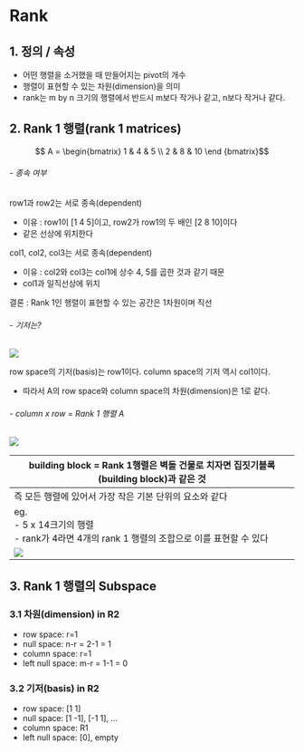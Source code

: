 # Rank

## 1. 정의 / 속성 
- 어떤 행렬을 소거했을 때 만들어지는 pivot의 개수
- 행렬이 표현할 수 있는 차원(dimension)을 의미
- rank는 m by n 크기의 행렬에서 반드시 m보다 작거나 같고, n보다 작거나 같다. 


## 2. Rank 1 행렬(rank 1 matrices)
$$ A = \begin{bmatrix}
1 & 4 & 5 \\
2 & 8 & 10 \end
{bmatrix}$$

###### - 종속 여부 
row1과 row2는 서로 종속(dependent)
- 이유 : row1이 [1 4 5]이고, row2가 row1의 두 배인 [2 8 10]이다
- 같은 선상에 위치한다 

col1, col2, col3는 서로 종속(dependent)
- 이유 : col2와 col3는 col1에 상수 4, 5를 곱한 것과 같기 때문
- col1과 일직선상에 위치

결론 : Rank 1인 행렬이 표현할 수 있는 공간은 1차원이며 직선

###### - 기저는?
![](http://cfile29.uf.tistory.com/image/2737A34258A694362A1A35)

row space의 기저(basis)는 row1이다. 
column space의 기저 역시 col1이다.
- 따라서 A의 row space와 column space의 차원(dimension)은 1로 같다. 


###### - column x row = Rank 1 행렬 A

![](http://cfile4.uf.tistory.com/image/211A513D58A695AD08F36B)


|building block = Rank 1행렬은 벽돌 건물로 치자면 집짓기블록(building block)과 같은 것|
|-|
|즉 모든 행렬에 있어서 가장 작은 기본 단위의 요소와 같다|
|eg. <br> - 5 x 14크기의 행렬 <br> - rank가 4라면 4개의 rank 1 행렬의 조합으로 이를 표현할 수 있다|
|![](http://cfile5.uf.tistory.com/image/2260C34258A69CF612C1E5)|

## 3. Rank 1 행렬의 Subspace 

### 3.1 차원(dimension) in R2
- row space:      r=1
- null space:      n-r = 2-1 = 1
- column space: r=1
- left null space: m-r = 1-1 = 0

### 3.2 기저(basis) in R2
- row space:      [1 1]
- null space:      [1 -1], [-1 1], ...
- column space: R1
- left null space: [0], empty





